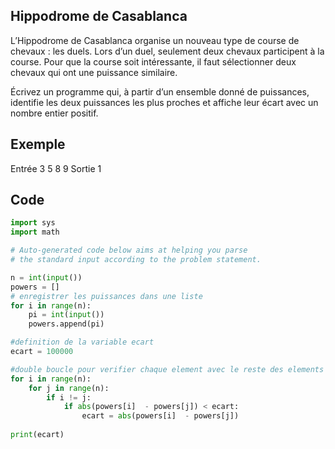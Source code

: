 ## Hippodrome de Casablanca 


L’Hippodrome de Casablanca organise un nouveau type de course de chevaux : les duels. Lors d’un duel, seulement deux chevaux participent à la course. Pour que la course soit intéressante, il faut sélectionner deux chevaux qui ont une puissance similaire.

Écrivez un programme qui, à partir d’un ensemble donné de puissances, identifie les deux puissances les plus proches et affiche leur écart avec un nombre entier positif.

## Exemple
Entrée
3
5
8
9
Sortie
1

## Code
```python
import sys
import math

# Auto-generated code below aims at helping you parse
# the standard input according to the problem statement.

n = int(input())
powers = []
# enregistrer les puissances dans une liste
for i in range(n):
    pi = int(input())
    powers.append(pi)

#definition de la variable ecart
ecart = 100000

#double boucle pour verifier chaque element avec le reste des elements
for i in range(n):
    for j in range(n):
        if i != j:
            if abs(powers[i]  - powers[j]) < ecart:
                ecart = abs(powers[i]  - powers[j])
        
print(ecart)


```

